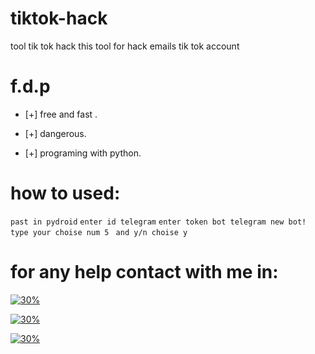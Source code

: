 # tiktok-hack
tool tik tok hack
this tool for hack emails tik tok account

# f.d.p

- [+] free and fast .

- [+] dangerous. 

- [+] programing with python. 

# how to used:  

`past in pydroid`
`enter id telegram`
`enter token bot telegram new bot! `
`type your choise num 5 `
`and y/n choise y `

# for any help contact with me in: 
[![30%](https://img.shields.io/badge/account%20-%20telegram-blue)](https://t.me/PYTHON_3x)

[![30%](https://img.shields.io/badge/account%20-%20instagram-orange)](https://instagram.com/rhp.2)

[![30%](https://img.shields.io/badge/account%20-%20youtube-hot)](https://youtube.com/channel/UCeiAvxp1ql4yfBtKUM7Lt8A)
